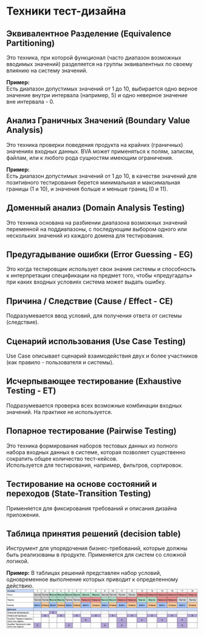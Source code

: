 # Техники тест-дизайна

## Эквивалентное Разделение (Equivalence Partitioning)
Это техника, при которой функционал (часто диапазон возможных вводимых значений) разделяется на группы эквивалентных по своему влиянию на систему значений.

**Пример:**  
Есть диапазон допустимых значений от 1 до 10, выбирается одно верное значение внутри интервала (например, 5) и одно неверное значение вне интервала - 0.

## Анализ Граничных Значений (Boundary Value Analysis)
Это техника проверки поведения продукта на крайних (граничных) значениях входных данных. BVA может применяться к полям, записям, файлам, или к любого рода сущностям имеющим ограничения.

**Пример:**  
Есть диапазон допустимых значений от 1 до 10, в качестве значений для позитивного тестирования берется минимальная и максимальная границы (1 и 10), и значения больше и меньше границ (0 и 11).

## Доменный анализ (Domain Analysis Testing)
Это техника основана на разбиении диапазона возможных значений переменной на поддиапазоны, с последующим выбором одного или нескольких значений из каждого домена для тестирования.

## Предугадывание ошибки (Error Guessing - EG)
Это когда тестировщик использует свои знания системы и способность к интерпретации спецификации на предмет того, чтобы «предугадать» при каких входных условиях система может выдать ошибку.

## Причина / Следствие (Cause / Effect - CE)
Подразумевается ввод условий, для получения ответа от системы (следствие).

## Сценарий использования (Use Case Testing)
Use Case описывает сценарий взаимодействия двух и более участников (как правило - пользователя и системы).

## Исчерпывающее тестирование (Exhaustive Testing - ET)
Подразумевается проверка всех возможные комбинации входных значений. На практике не используется.

## Попарное тестирование (Pairwise Testing)
Это техника формирования наборов тестовых данных из полного набора входных данных в системе, которая позволяет существенно сократить общее количество тест-кейсов.  
Используется для тестирования, например, фильтров, сортировок.  

## Тестирование на основе состояний и переходов (State-Transition Testing)
Применяется для фиксирования требований и описания дизайна приложения.

## Таблица принятия решений (decision table)
Инструмент для упорядочения бизнес-требований, которые должны быть реализованы в продукте. Применяется для систем со сложной логикой.

**Пример:** 
В таблицах решений представлен набор условий, одновременное выполнение которых приводит к определенному действию.  
![Таблица принятия решений](./img/TD_decision_table.png)
